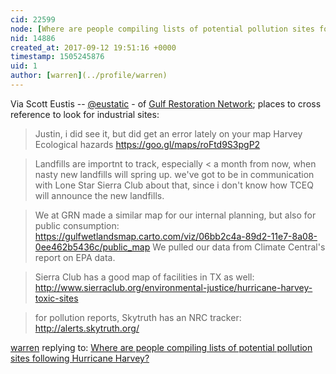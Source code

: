 ```yaml
---
cid: 22599
node: [Where are people compiling lists of potential pollution sites following Hurricane Harvey?](../notes/warren/09-12-2017/where-are-people-compiling-lists-of-potential-pollution-sites-following-hurricane-harvey)
nid: 14886
created_at: 2017-09-12 19:51:16 +0000
timestamp: 1505245876
uid: 1
author: [warren](../profile/warren)
---
```


Via Scott Eustis -- [@eustatic](/profile/eustatic) - of [Gulf Restoration Network](http://healthygulf.org); places to cross reference to look for industrial sites:

> Justin, i did see it, but did get an error lately on your map Harvey Ecological hazards https://goo.gl/maps/roFtd9S3pgP2

> Landfills are importnt to track, especially < a month from now, when nasty new landfills will spring up. we've got to be in communication with Lone Star Sierra Club about that, since i don't know how TCEQ will announce the new landfills.

> We at GRN made a similar map for our internal planning, but also for public consumption: https://gulfwetlandsmap.carto.com/viz/06bb2c4a-89d2-11e7-8a08-0ee462b5436c/public_map We pulled our data from Climate Central's report on EPA data.

> Sierra Club has a good map of facilities in TX as well: http://www.sierraclub.org/environmental-justice/hurricane-harvey-toxic-sites

> for pollution reports, Skytruth has an NRC tracker: http://alerts.skytruth.org/

[warren](../profile/warren) replying to: [Where are people compiling lists of potential pollution sites following Hurricane Harvey?](../notes/warren/09-12-2017/where-are-people-compiling-lists-of-potential-pollution-sites-following-hurricane-harvey)


